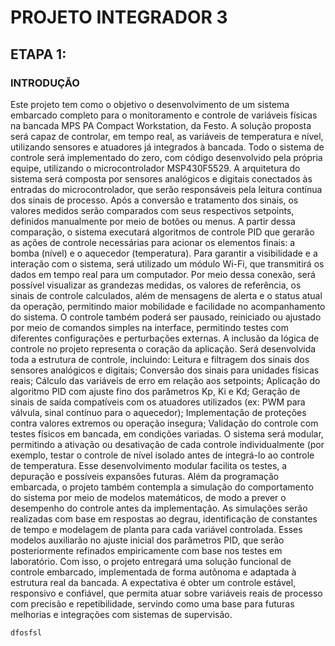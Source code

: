 # PROJETO INTEGRADOR 3

## ETAPA 1:

### INTRODUÇÃO
Este projeto tem como o objetivo o desenvolvimento de um sistema embarcado completo para o monitoramento e controle de variáveis físicas na bancada MPS PA Compact Workstation, da Festo. A solução proposta será capaz de controlar, em tempo real, as variáveis de temperatura e nível, utilizando sensores e atuadores já integrados  à bancada. Todo o sistema de controle será implementado do zero, com código desenvolvido pela própria equipe, utilizando o microcontrolador MSP430F5529.
	A arquitetura do sistema será composta por sensores analógicos e digitais conectados às entradas do microcontrolador, que serão responsáveis pela leitura contínua dos sinais de processo. Após a conversão e tratamento dos sinais, os valores medidos serão comparados com seus respectivos setpoints, definidos manualmente por meio de botões ou menus. A partir dessa comparação, o sistema executará algoritmos de controle PID que gerarão as ações de controle necessárias para acionar os elementos finais: a bomba (nível) e o aquecedor (temperatura).
	Para garantir a visibilidade e a interação com o sistema, será utilizado um módulo Wi-Fi, que transmitirá os dados em tempo real para um computador. Por meio dessa conexão, será possível visualizar as grandezas medidas, os valores de referência, os sinais de controle calculados, além de mensagens de alerta e o status atual da operação, permitindo maior mobilidade e facilidade no acompanhamento do sistema. O controle também poderá ser pausado, reiniciado ou ajustado por meio de comandos simples na interface, permitindo testes com diferentes configurações e perturbações externas.
	A inclusão da lógica de controle no projeto representa o coração da aplicação. Será desenvolvida toda a estrutura de controle, incluindo:
Leitura e filtragem dos sinais dos sensores analógicos e digitais;
Conversão dos sinais para unidades físicas reais;
Cálculo das variáveis de erro em relação aos setpoints;
Aplicação do algoritmo PID com ajuste fino dos parâmetros Kp, Ki e Kd;
Geração de sinais de saída compatíveis com os atuadores utilizados (ex: PWM para válvula, sinal contínuo para o aquecedor);
Implementação de proteções contra valores extremos ou operação insegura;
Validação do controle com testes físicos em bancada, em condições variadas.
O sistema será modular, permitindo a ativação ou desativação de cada controle individualmente (por exemplo, testar o controle de nível isolado antes de integrá-lo ao controle de temperatura. Esse desenvolvimento modular facilita os testes, a depuração e possíveis expansões futuras. 
	Além da programação embarcada, o projeto também contempla a simulação do comportamento do sistema por meio de modelos matemáticos, de modo a prever o desempenho do controle antes da implementação. As simulações serão realizadas com base em respostas ao degrau, identificação de constantes de tempo e modelagem de planta para cada variável controlada. Esses modelos auxiliarão no ajuste inicial dos parâmetros PID, que serão posteriormente refinados empiricamente com base nos testes em laboratório. 
	Com isso, o projeto entregará uma solução funcional de controle embarcado, implementada de forma autônoma e adaptada à estrutura real da bancada. A expectativa é obter um controle estável, responsivo e confiável, que permita atuar sobre variáveis reais de processo com precisão e repetibilidade, servindo como uma base para futuras melhorias e integrações com sistemas de supervisão.


	dfosfsl
